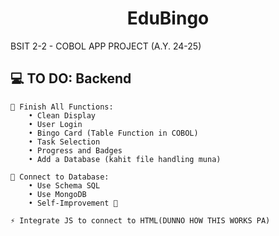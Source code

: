 <h1 align="center">EduBingo</h1> 
BSIT 2-2 - COBOL APP PROJECT (A.Y. 24-25)

## 💻 TO DO: Backend
    🌱 Finish All Functions: 
        • Clean Display
        • User Login
        • Bingo Card (Table Function in COBOL)
        • Task Selection
        • Progress and Badges
        • Add a Database (kahit file handling muna)
        
    💬 Connect to Database: 
        • Use Schema SQL
        • Use MongoDB
        • Self-Improvement 📖
        
    ⚡ Integrate JS to connect to HTML(DUNNO HOW THIS WORKS PA)
